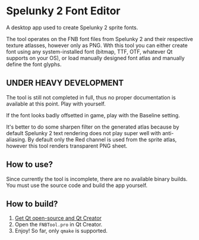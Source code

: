 # Spelunky 2 Font Editor
A desktop app used to create Spelunky 2 sprite fonts.

The tool operates on the FNB font files from Spelunky 2 and their respective texture atlasses, however only as PNG. Wth this tool you can either create font using any system-installed font (bitmap, TTF, OTF, whatever Qt supports on your OS), or load manually designed font atlas and manually define the font glyphs.

## UNDER HEAVY DEVELOPMENT
The tool is still not completed in full, thus no proper documentation is available at this point. Play with yourself.

If the font looks badly offsetted in game, play with the Baseline setting.

It's better to do some sharpen filter on the generated atlas because by default Spelunky 2 text rendering does not play super well with anti-aliasing. By default only the Red channel is used from the sprite atlas, however this tool renders transparent PNG sheet.

## How to use?
Since currently the tool is incomplete, there are no available binary builds. You must use the source code and build the app yourself.

## How to build?
1. [Get Qt open-source and Qt Creator](https://www.qt.io/download-open-source) 
1. Open the `FNBTool.pro` in Qt Creator.
1. Enjoy! So far, only `qmake` is supported.